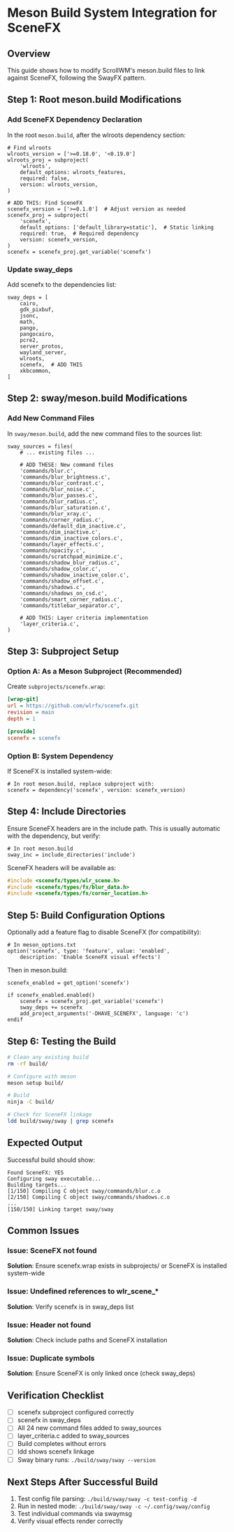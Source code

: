 # Meson Build System Integration for SceneFX

## Overview
This guide shows how to modify ScrollWM's meson.build files to link against SceneFX, following the SwayFX pattern.

## Step 1: Root meson.build Modifications

### Add SceneFX Dependency Declaration

In the root `meson.build`, after the wlroots dependency section:

```meson
# Find wlroots
wlroots_version = ['>=0.18.0', '<0.19.0']
wlroots_proj = subproject(
    'wlroots',
    default_options: wlroots_features,
    required: false,
    version: wlroots_version,
)

# ADD THIS: Find SceneFX
scenefx_version = ['>=0.1.0']  # Adjust version as needed
scenefx_proj = subproject(
    'scenefx',
    default_options: ['default_library=static'],  # Static linking
    required: true,  # Required dependency
    version: scenefx_version,
)
scenefx = scenefx_proj.get_variable('scenefx')
```

### Update sway_deps

Add scenefx to the dependencies list:

```meson
sway_deps = [
    cairo,
    gdk_pixbuf,
    jsonc,
    math,
    pango,
    pangocairo,
    pcre2,
    server_protos,
    wayland_server,
    wlroots,
    scenefx,  # ADD THIS
    xkbcommon,
]
```

## Step 2: sway/meson.build Modifications

### Add New Command Files

In `sway/meson.build`, add the new command files to the sources list:

```meson
sway_sources = files(
    # ... existing files ...
    
    # ADD THESE: New command files
    'commands/blur.c',
    'commands/blur_brightness.c',
    'commands/blur_contrast.c',
    'commands/blur_noise.c',
    'commands/blur_passes.c',
    'commands/blur_radius.c',
    'commands/blur_saturation.c',
    'commands/blur_xray.c',
    'commands/corner_radius.c',
    'commands/default_dim_inactive.c',
    'commands/dim_inactive.c',
    'commands/dim_inactive_colors.c',
    'commands/layer_effects.c',
    'commands/opacity.c',
    'commands/scratchpad_minimize.c',
    'commands/shadow_blur_radius.c',
    'commands/shadow_color.c',
    'commands/shadow_inactive_color.c',
    'commands/shadow_offset.c',
    'commands/shadows.c',
    'commands/shadows_on_csd.c',
    'commands/smart_corner_radius.c',
    'commands/titlebar_separator.c',
    
    # ADD THIS: Layer criteria implementation
    'layer_criteria.c',
)
```

## Step 3: Subproject Setup

### Option A: As a Meson Subproject (Recommended)

Create `subprojects/scenefx.wrap`:

```ini
[wrap-git]
url = https://github.com/wlrfx/scenefx.git
revision = main
depth = 1

[provide]
scenefx = scenefx
```

### Option B: System Dependency

If SceneFX is installed system-wide:

```meson
# In root meson.build, replace subproject with:
scenefx = dependency('scenefx', version: scenefx_version)
```

## Step 4: Include Directories

Ensure SceneFX headers are in the include path. This is usually automatic with the dependency, but verify:

```meson
# In root meson.build
sway_inc = include_directories('include')
```

SceneFX headers will be available as:
```c
#include <scenefx/types/wlr_scene.h>
#include <scenefx/types/fx/blur_data.h>
#include <scenefx/types/fx/corner_location.h>
```

## Step 5: Build Configuration Options

Optionally add a feature flag to disable SceneFX (for compatibility):

```meson
# In meson_options.txt
option('scenefx', type: 'feature', value: 'enabled',
    description: 'Enable SceneFX visual effects')
```

Then in meson.build:

```meson
scenefx_enabled = get_option('scenefx')

if scenefx_enabled.enabled()
    scenefx = scenefx_proj.get_variable('scenefx')
    sway_deps += scenefx
    add_project_arguments('-DHAVE_SCENEFX', language: 'c')
endif
```

## Step 6: Testing the Build

```bash
# Clean any existing build
rm -rf build/

# Configure with meson
meson setup build/

# Build
ninja -C build/

# Check for SceneFX linkage
ldd build/sway/sway | grep scenefx
```

## Expected Output

Successful build should show:
```
Found SceneFX: YES
Configuring sway executable...
Building targets...
[1/150] Compiling C object sway/commands/blur.c.o
[2/150] Compiling C object sway/commands/shadows.c.o
...
[150/150] Linking target sway/sway
```

## Common Issues

### Issue: SceneFX not found
**Solution**: Ensure scenefx.wrap exists in subprojects/ or SceneFX is installed system-wide

### Issue: Undefined references to wlr_scene_*
**Solution**: Verify scenefx is in sway_deps list

### Issue: Header not found
**Solution**: Check include paths and SceneFX installation

### Issue: Duplicate symbols
**Solution**: Ensure SceneFX is only linked once (check sway_deps)

## Verification Checklist

- [ ] scenefx subproject configured correctly
- [ ] scenefx in sway_deps
- [ ] All 24 new command files added to sway_sources
- [ ] layer_criteria.c added to sway_sources
- [ ] Build completes without errors
- [ ] ldd shows scenefx linkage
- [ ] Sway binary runs: `./build/sway/sway --version`

## Next Steps After Successful Build

1. Test config file parsing: `./build/sway/sway -c test-config -d`
2. Run in nested mode: `./build/sway/sway -c ~/.config/sway/config`
3. Test individual commands via swaymsg
4. Verify visual effects render correctly
